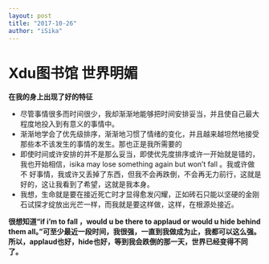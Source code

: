 ```yaml
---
layout: post
title: "2017-10-26"
author: "iSika"
---
```

# Xdu图书馆 世界明媚
**在我的身上出现了好的特征**  
* 尽管事情很多而时间很少，我却渐渐地能够把时间安排妥当，并且使自己最大程度地投入到有意义的事情中。
* 渐渐地学会了优先级排序，渐渐地习惯了情绪的变化，并且越来越坦然地接受那些本不该发生的事情的发生。那也正是我所需要的
* 即使时间或许安排的并不是那么妥当，即使优先度排序或许一开始就是错的，我也开始相信，isika may lose something again but won’t fall 。我或许做不
好事情，我或许又丢掉了东西，但我不会再跌倒，不会再无力前行，这就是好的，这让我看到了希望，这就是我本身。  
* 我想，生命就是要在接近死亡时才显得愈发闪耀，正如砖石只能以坚硬的金刚石试探才绽放出光芒一样，而我就是要这样做，这样，在根源处接近。  

**很想知道“if i’m to fall ，would u be there to applaud or would u hide behind them all。”可至少最近一段时间，我很强，一直到我做成为止，我都可以这么强。 所以，applaud也好，hide也好，等到我会跌倒的那一天，世界已经变得不同了。**  
